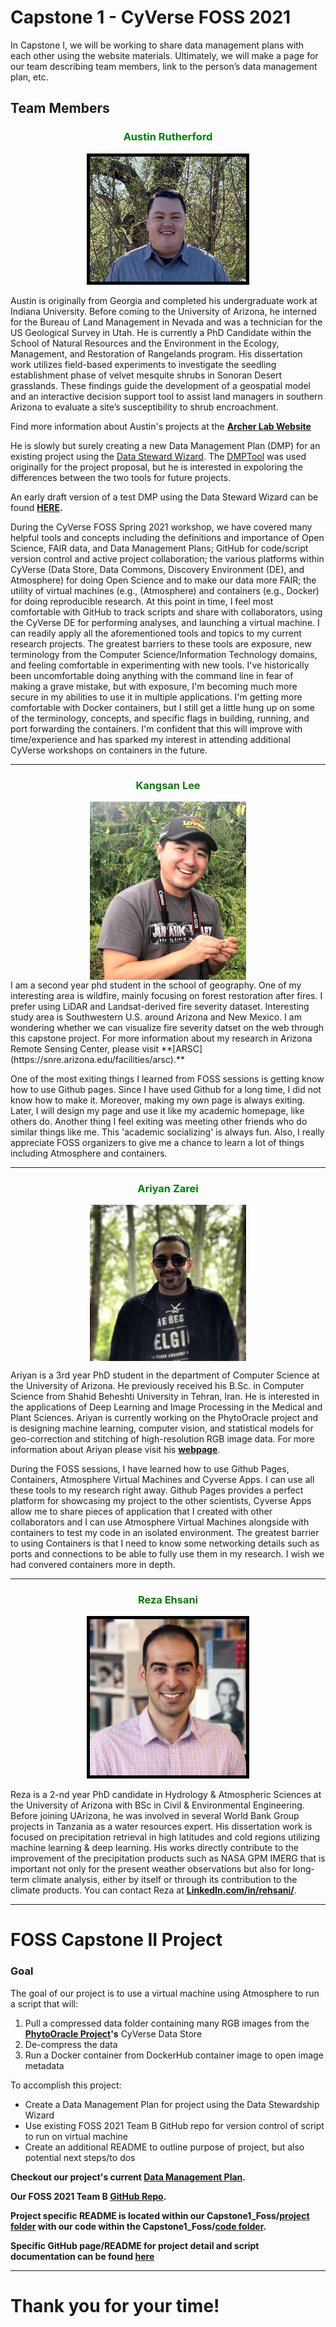 # Capstone 1 - CyVerse FOSS 2021

In Capstone I, we will be working to share data management plans with each other using the website materials. Ultimately, we will make a page for our team describing team members, link to the person’s data management plan, etc.

## Team Members

<h3 style="text-align:center;color:Green;">Austin Rutherford</h3>
<p style="text-align:center;">
    <img src="headshots/Headshot_Rutherford.jpg" alt="Rutherford Headshot" width="250" height="200" style="border:5px solid black;">
   </p>


Austin is originally from Georgia and completed his undergraduate work at Indiana University. Before coming to the University of Arizona, he interned for the Bureau of Land Management in Nevada and was a technician for the US Geological Survey in Utah. He is currently a PhD Candidate within the School of Natural Resources and the Environment in the Ecology, Management, and Restoration of Rangelands program. His dissertation work utilizes field-based experiments to investigate the seedling establishment phase of velvet mesquite shrubs in Sonoran Desert grasslands. These findings guide the development of a geospatial model and an interactive decision support tool to assist land managers in southern Arizona to evaluate a site’s susceptibility to shrub encroachment. 

Find more information about Austin's projects at the **[Archer Lab Website](https://cals.arizona.edu/research/archer/exotic.html)**

He is slowly but surely creating a new Data Management Plan (DMP) for an existing project using the [Data Steward Wizard](https://ds-wizard.org/).
The [DMPTool](https://dmptool.org) was used originally for the project proposal, but he is interested in expoloring the differences between the two tools for future projects.

An early draft version of a test DMP using the Data Steward Wizard can be found **[HERE](https://researchers.ds-wizard.org/projects/64a7d204-a248-41de-b481-8da4d557f372).**

During the CyVerse FOSS Spring 2021 workshop, we have covered many helpful tools and concepts including the definitions and importance of Open Science, FAIR data, and Data Management Plans; GitHub for code/script version control and active project collaboration; the various platforms within CyVerse (Data Store, Data Commons, Discovery Environment (DE), and Atmosphere) for doing Open Science and to make our data more FAIR; the utility of virtual machines (e.g., (Atmosphere) and containers (e.g., Docker) for doing reproducible research. At this point in time, I feel most comfortable with GitHub to track scripts and share with collaborators, using the CyVerse DE for performing analyses, and launching a virtual machine. I can readily apply all the aforementioned tools and topics to my current research projects. The greatest barriers to these tools are exposure, new terminology from the Computer Science/Information Technology domains, and feeling comfortable in experimenting with new tools. I've historically been uncomfortable doing anything with the command line in fear of making a grave mistake, but with exposure, I'm becoming much more secure in my abilities to use it in multiple applications. I'm getting more comfortable with Docker containers, but I still get a little hung up on some of the terminology, concepts, and specific flags in building, running, and port forwarding the containers. I'm confident that this will improve with time/experience and has sparked my interest in attending additional CyVerse workshops on containers in the future. 

---

<h3 style="text-align:center;color:Green;">Kangsan Lee</h3>
<div>
    <img src="headshots/kangsan_hs.jpg" alt="Kangsan Lee" width="250" style="display: block;margin-left:auto;margin-right:auto;">
</div>
I am a second year phd student in the school of geography. One of my interesting area is wildfire, mainly focusing on forest restoration after fires. I prefer using LiDAR and Landsat-derived fire severity dataset. Interesting study area is Southwestern U.S. around Arizona and New Mexico. I am wondering whether we can visualize fire severity datset on the web through this capstone project. For more information about my research in Arizona Remote Sensing Center, please visit **[ARSC](https://snre.arizona.edu/facilities/arsc).**

One of the most exiting things I learned from FOSS sessions is getting know how to use Github pages. Since I have used Github for a long time, I did not know how to make it. Moreover, making my own page is always exiting. Later, I will design my page and use it like my academic homepage, like others do. Another thing I feel exiting was meeting other friends who do similar things like me. This 'academic socializing' is always fun. Also, I really appreciate FOSS organizers to give me a chance to learn a lot of things including Atmosphere and containers. 

---

<h3 style="text-align:center;color:Green;">Ariyan Zarei</h3>
<div>
    <img src="headshots/ariyan.jpg" alt="Ariyan Zarei" width="250" style="display: block;margin-left:auto;margin-right:auto;">
</div>

Ariyan is a 3rd year PhD student in the department of Computer Science at the University of Arizona. He previously received his B.Sc. in Computer Science from Shahid Beheshti University in Tehran, Iran. He is interested in the applications of Deep Learning and Image Processing in the Medical and Plant Sciences. Ariyan is currently working on the PhytoOracle project and is designing machine learning, computer vision, and statistical models for geo-correction and stitching of high-resolution RGB image data. For more information about Ariyan please visit his **[webpage](http://vision.cs.arizona.edu/ariyanzarei/)**.

During the FOSS sessions, I have learned how to use Github Pages, Containers, Atmosphere Virtual Machines and Cyverse Apps. I can use all these tools to my research right away. Github Pages provides a perfect platform for showcasing my project to the other scientists, Cyverse Apps allow me to share pieces of application that I created with other collaborators and I can use Atmosphere Virtual Machines alongside with containers to test my code in an isolated environment. The greatest barrier to using Containers is that I need to know some networking details such as ports and connections to be able to fully use them in my research. I wish we had convered containers more in depth. 

---

<h3 style="text-align:center;color:Green;">Reza Ehsani</h3>
<p style="text-align:center;">
    <img src="headshots/Reza.jpg" alt="Reza Headshot" width="250" height="250" style="border:5px solid black;">
   </p>

Reza is a 2-nd year PhD candidate in Hydrology & Atmospheric Sciences at the University of Arizona with BSc in Civil & Environmental Engineering. Before joining UArizona, he was involved in several World Bank Group projects in Tanzania as a water resources expert. His dissertation work is focused on precipitation retrieval in high latitudes
and cold regions utilizing machine learning & deep learning. His works directly contribute to the improvement of the precipitation products such as NASA GPM IMERG that is important not only for the present weather observations but also for long-term climate analysis, either by itself or through its contribution to the climate products. You can contact Reza at **[LinkedIn.com/in/rehsani/](https://www.linkedin.com/in/rehsani/)**.

---

# FOSS Capstone II Project

### Goal
The goal of our project is to use a virtual machine using Atmosphere to run a script that will:
1. Pull a compressed data folder containing many RGB images from the **[PhytoOracle Project](https://phytooracle.readthedocs.io/en/latest/)'s** CyVerse Data Store
2. De-compress the data
3. Run a Docker container from DockerHub container image to open image metadata

To accomplish this project:
* Create a Data Management Plan for project using the Data Stewardship Wizard
* Use existing FOSS 2021 Team B GitHub repo for version control of script to run on virtual machine 
* Create an additional README to outline purpose of project, but also potential next steps/to dos

**Checkout our project's current [Data Management Plan](https://researchers.ds-wizard.org/projects/eed812c2-ba18-4ac0-a187-bc61fc4284df).**

**Our FOSS 2021 Team B [GitHub Repo](https://github.com/ariyanzri/Capstone1_Foss).** 

**Project specific README is located within our Capstone1_Foss/[project folder](https://github.com/ariyanzri/Capstone1_Foss/tree/main/project) with our code within
the Capstone1_Foss/[code folder](https://github.com/ariyanzri/Capstone1_Foss/tree/main/code).**

**Specific GitHub page/README for project detail and script documentation can be found [here](project/README.md)**

---
# Thank you for your time!
